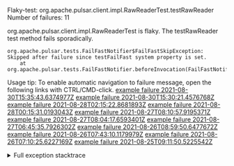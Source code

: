         
Flaky-test: org.apache.pulsar.client.impl.RawReaderTest.testRawReader
Number of failures: 11

org.apache.pulsar.client.impl.RawReaderTest is flaky. The testRawReader test method fails sporadically.

```
org.apache.pulsar.tests.FailFastNotifier$FailFastSkipException: Skipped after failure since testFailFast system property is set.
	at org.apache.pulsar.tests.FailFastNotifier.beforeInvocation(FailFastNotifier.java:88)

```

Usage tip: To enable automatic navigation to failure message, open the following links with CTRL/CMD-click.
[example failure 2021-08-30T15:35:43.6374977Z](https://github.com/apache/pulsar/runs/3463119398?check_suite_focus=true#step:9:4117)
[example failure 2021-08-30T15:30:21.4576768Z](https://github.com/apache/pulsar/runs/3463119398?check_suite_focus=true#step:9:1731)
[example failure 2021-08-28T02:15:22.8681893Z](https://github.com/apache/pulsar/runs/3448473880?check_suite_focus=true#step:9:3114)
[example failure 2021-08-28T00:15:31.0193043Z](https://github.com/apache/pulsar/runs/3447917315?check_suite_focus=true#step:9:2482)
[example failure 2021-08-27T08:10:57.9195371Z](https://github.com/apache/pulsar/runs/3440980370?check_suite_focus=true#step:9:3181)
[example failure 2021-08-27T08:04:17.6593401Z](https://github.com/apache/pulsar/runs/3440855241?check_suite_focus=true#step:9:3106)
[example failure 2021-08-27T06:45:35.7926302Z](https://github.com/apache/pulsar/runs/3440411158?check_suite_focus=true#step:9:3107)
[example failure 2021-08-26T08:59:50.6477672Z](https://github.com/apache/pulsar/runs/3430539961?check_suite_focus=true#step:9:3816)
[example failure 2021-08-26T07:43:10.1179979Z](https://github.com/apache/pulsar/runs/3429972501?check_suite_focus=true#step:9:1738)
[example failure 2021-08-26T07:10:25.6227169Z](https://github.com/apache/pulsar/runs/3429892136?check_suite_focus=true#step:9:3168)
[example failure 2021-08-25T09:11:50.5225542Z](https://github.com/apache/pulsar/runs/3420085427?check_suite_focus=true#step:10:3074)


<details>
<summary>Full exception stacktrace</summary>
<code><pre>
org.apache.pulsar.tests.FailFastNotifier$FailFastSkipException: Skipped after failure since testFailFast system property is set.
	at org.apache.pulsar.tests.FailFastNotifier.beforeInvocation(FailFastNotifier.java:88)

</pre></code>
</details>

